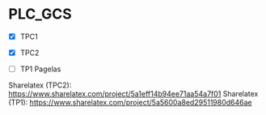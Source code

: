 # PLC_GCS

- [x] TPC1
- [x] TPC2
- [ ] TP1 Pagelas


Sharelatex (TPC2): https://www.sharelatex.com/project/5a1eff14b94ee71aa54a7f01
Sharelatex (TP1): https://www.sharelatex.com/project/5a5600a8ed29511980d646ae
